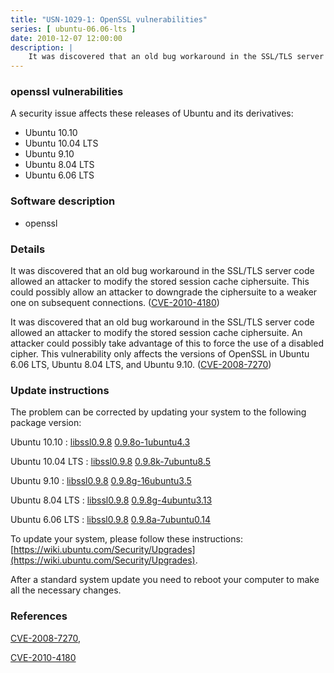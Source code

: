 ```yaml
---
title: "USN-1029-1: OpenSSL vulnerabilities"
series: [ ubuntu-06.06-lts ]
date: 2010-12-07 12:00:00
description: |
    It was discovered that an old bug workaround in the SSL/TLS server code allowed an attacker to modify the stored session cache ciphersuite. This could possibly allow an attacker to downgrade the ciphersuite to a weaker one on subsequent connections. ([CVE-2010-4180](http://people.ubuntu.com/~ubuntu-security/cve/CVE-2010-4180))
--- 
```

 
### openssl vulnerabilities

A security issue affects these releases of Ubuntu and its derivatives:

* Ubuntu 10.10
* Ubuntu 10.04 LTS
* Ubuntu 9.10
* Ubuntu 8.04 LTS
* Ubuntu 6.06 LTS

### Software description

* openssl 

### Details

It was discovered that an old bug workaround in the SSL/TLS server code allowed an attacker to modify the stored session cache ciphersuite. This could possibly allow an attacker to downgrade the ciphersuite to a weaker one on subsequent connections. ([CVE-2010-4180](http://people.ubuntu.com/~ubuntu-security/cve/CVE-2010-4180))

It was discovered that an old bug workaround in the SSL/TLS server code allowed an attacker to modify the stored session cache ciphersuite. An attacker could possibly take advantage of this to force the use of a disabled cipher. This vulnerability only affects the versions of OpenSSL in Ubuntu 6.06 LTS, Ubuntu 8.04 LTS, and Ubuntu 9.10. ([CVE-2008-7270](http://people.ubuntu.com/~ubuntu-security/cve/CVE-2008-7270)) 

### Update instructions

The problem can be corrected by updating your system to the following package version:

Ubuntu 10.10
 : [libssl0.9.8](https://launchpad.net/ubuntu/+source/openssl) <span> [0.9.8o-1ubuntu4.3](https://launchpad.net/ubuntu/+source/openssl/0.9.8o-1ubuntu4.3) </span> 

Ubuntu 10.04 LTS
 : [libssl0.9.8](https://launchpad.net/ubuntu/+source/openssl) <span> [0.9.8k-7ubuntu8.5](https://launchpad.net/ubuntu/+source/openssl/0.9.8k-7ubuntu8.5) </span> 

Ubuntu 9.10
 : [libssl0.9.8](https://launchpad.net/ubuntu/+source/openssl) <span> [0.9.8g-16ubuntu3.5](https://launchpad.net/ubuntu/+source/openssl/0.9.8g-16ubuntu3.5) </span> 

Ubuntu 8.04 LTS
 : [libssl0.9.8](https://launchpad.net/ubuntu/+source/openssl) <span> [0.9.8g-4ubuntu3.13](https://launchpad.net/ubuntu/+source/openssl/0.9.8g-4ubuntu3.13) </span> 

Ubuntu 6.06 LTS
 : [libssl0.9.8](https://launchpad.net/ubuntu/+source/openssl) <span> [0.9.8a-7ubuntu0.14](https://launchpad.net/ubuntu/+source/openssl/0.9.8a-7ubuntu0.14) </span> 

To update your system, please follow these instructions: [https://wiki.ubuntu.com/Security/Upgrades](https://wiki.ubuntu.com/Security/Upgrades).

After a standard system update you need to reboot your computer to make all the necessary changes. 

### References

 [CVE-2008-7270](http://people.ubuntu.com/~ubuntu-security/cve/CVE-2008-7270), 

 [CVE-2010-4180](http://people.ubuntu.com/~ubuntu-security/cve/CVE-2010-4180)
 
